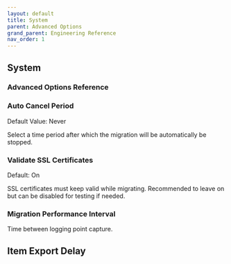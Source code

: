 ```yaml
---
layout: default
title: System
parent: Advanced Options
grand_parent: Engineering Reference 
nav_order: 1
---
```


## System 
### Advanced Options Reference

### Auto Cancel Period
Default Value: Never

Select a time period after which the migration will be automatically be stopped. 

### Validate SSL Certificates
Default: On

SSL certificates must keep valid while migrating. Recommended to leave on but can be disabled for testing if needed. 

### Migration Performance Interval

Time between logging point capture.

##  Item Export Delay 
